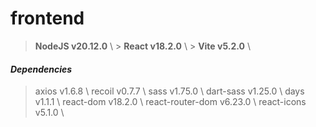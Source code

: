 # frontend

> **NodeJS v20.12.0** \\ > **React v18.2.0** \\ > **Vite v5.2.0** \\

#### _Dependencies_

> axios v1.6.8 \\
> recoil v0.7.7 \\
> sass v1.75.0 \\
> dart-sass v1.25.0 \\
> days v1.1.1 \\
> react-dom v18.2.0 \\
> react-router-dom v6.23.0 \\
> react-icons v5.1.0 \\

<br />
